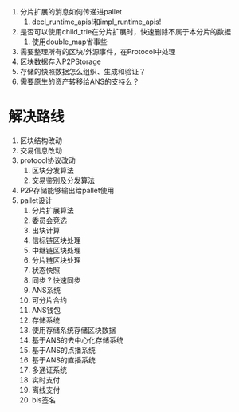 1. 分片扩展的消息如何传递进pallet
   1. decl_runtime_apis!和impl_runtime_apis!
2. 是否可以使用child_trie在分片扩展时，快速删除不属于本分片的数据
   1. 使用double_map省事些
3. 需要整理所有的区块/外源事件，在Protocol中处理
4. 区块数据存入P2PStorage
5. 存储的快照数据怎么组织、生成和验证？
6. 需要原生的资产转移给ANS的支持么？

#  解决路线
1. 区块结构改动
2. 交易信息改动
3. protocol协议改动
   1. 区块分发算法
   2. 交易鉴别及分发算法
4. P2P存储能够输出给pallet使用
6. pallet设计  
   1. 分片扩展算法
   2. 委员会竞选
   3. 出块计算
   4. 信标链区块处理
   5. 中继链区块处理
   6. 分片链区块处理
   7. 状态快照
   8. 同步？快速同步
   9. ANS系统
   10. 可分片合约
   11. ANS钱包
   12. 存储系统
   13. 使用存储系统存储区块数据
   14. 基于ANS的去中心化存储系统
   15. 基于ANS的点播系统
   16. 基于ANS的直播系统
   17. 多通证系统
   18. 实时支付
   19. 离线支付
   20. bls签名
   